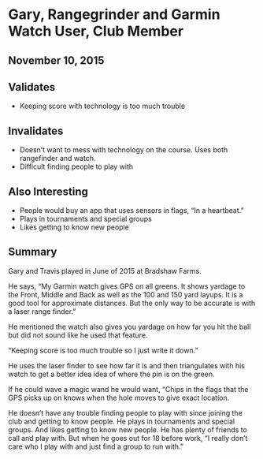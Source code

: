 # Gary, Rangegrinder and Garmin Watch User, Club Member
## November 10, 2015

## Validates
* Keeping score with technology is too much trouble

## Invalidates
* Doesn’t want to mess with technology on the course. Uses both rangefinder and watch.
* Difficult finding people to play with

## Also Interesting
* People would buy an app that uses sensors in flags, “In a heartbeat.” 
* Plays in tournaments and special groups
* Likes getting to know new people

## Summary
Gary and Travis played in June of 2015 at Bradshaw Farms. 

He says, “My Garmin watch gives GPS on all greens. It shows yardage to the Front, Middle and Back as well as the 100 and 150 yard layups. It is a good tool for approximate distances. But the only way to be accurate is with a laser range finder.”

He mentioned the watch also gives you yardage on how far you hit the ball but did not sound like he used that feature.

“Keeping score is too much trouble so I just write it down.”

He uses the laser finder to see how far it is and then triangulates with his watch to get a better idea idea of where the pin is on the green.

If he could wave a magic wand he would want, “Chips in the flags that the GPS picks up on knows when the hole moves to give exact location.

He doesn’t have any trouble finding people to play with since joining the club and getting to know people. He plays in tournaments and special groups. And likes getting to know new people. He has plenty of friends to call and play with. But when he goes out for 18 before work, “I really don’t care who I play with and just find a group to run with.”
